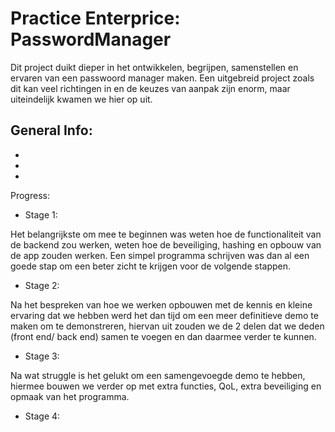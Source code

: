 # Practice Enterprice: PasswordManager

Dit project duikt dieper in het ontwikkelen, begrijpen, samenstellen en ervaren van een passwoord manager maken. 
Een uitgebreid project zoals dit kan veel richtingen in en de keuzes van aanpak zijn enorm, maar uiteindelijk kwamen we hier op uit.


General Info:
- 
-
-
-

Progress:

- Stage 1:

Het belangrijkste om mee te beginnen was weten hoe de functionaliteit van de backend zou werken, weten hoe de beveiliging, hashing en opbouw van de app zouden werken. Een simpel programma schrijven was dan al een goede stap om een beter zicht te krijgen voor de volgende stappen.


- Stage 2:

Na het bespreken van hoe we werken opbouwen met de kennis en kleine ervaring dat we hebben werd het dan tijd om een meer definitieve demo te maken om te demonstreren, hiervan uit zouden we de 2 delen dat we deden (front end/ back end) samen te voegen en dan daarmee verder te kunnen.


- Stage 3:

Na wat struggle is het gelukt om een samengevoegde demo te hebben, hiermee bouwen we verder op met extra functies, QoL, extra beveiliging en opmaak van het programma.


- Stage 4:

